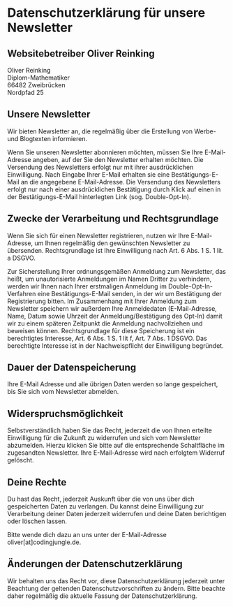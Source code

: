 # Datenschutzerklärung für unsere Newsletter

## Websitebetreiber Oliver Reinking
Oliver Reinking  
Diplom-Mathematiker  
66482 Zweibrücken  
Nordpfad 25

## Unsere Newsletter
Wir bieten Newsletter an, die regelmäßig über die Erstellung von Werbe- und Blogtexten informieren.

Wenn Sie unseren Newsletter abonnieren möchten, müssen Sie Ihre E-Mail-Adresse angeben, auf der Sie den Newsletter erhalten möchten. Die Versendung des Newsletters erfolgt nur mit ihrer ausdrücklichen Einwilligung. Nach Eingabe Ihrer E-Mail erhalten sie eine Bestätigungs-E-Mail an die angegebene E-Mail-Adresse. Die Versendung des Newsletters erfolgt nur nach einer ausdrücklichen Bestätigung durch Klick auf einen in der Bestätigungs-E-Mail hinterlegten Link (sog. Double-Opt-In).

## Zwecke der Verarbeitung und Rechtsgrundlage
Wenn Sie sich für einen Newsletter registrieren, nutzen wir Ihre E-Mail-Adresse, um Ihnen regelmäßig den gewünschten Newsletter zu übersenden. Rechtsgrundlage ist Ihre Einwilligung nach Art. 6 Abs. 1 S. 1 lit. a DSGVO. 

Zur Sicherstellung Ihrer ordnungsgemäßen Anmeldung zum Newsletter, das heißt, um unautorisierte Anmeldungen
im Namen Dritter zu verhindern, werden wir Ihnen nach Ihrer erstmaligen Anmeldung im Double-Opt-In-Verfahren eine Bestätigungs-E-Mail senden, in der wir um
Bestätigung der Registrierung bitten. Im Zusammenhang mit Ihrer Anmeldung zum Newsletter speichern wir außerdem Ihre Anmeldedaten (E-Mail-Adresse, Name, Datum sowie Uhrzeit der Anmeldung/Bestätigung des Opt-In) damit wir zu einem späteren Zeitpunkt die Anmeldung nachvollziehen und beweisen
können. Rechtsgrundlage für diese Speicherung ist ein berechtigtes Interesse, Art. 6 Abs. 1 S. 1 lit f, Art. 7 Abs. 1 DSGVO. Das berechtigte Interesse ist in der Nachweispflicht der Einwilligung begründet.

## Dauer der Datenspeicherung
Ihre E-Mail Adresse und alle übrigen Daten werden so lange gespeichert, bis Sie sich vom Newsletter abmelden.

## Widerspruchsmöglichkeit
Selbstverständlich haben Sie das Recht, jederzeit die von Ihnen erteilte Einwilligung für die Zukunft zu widerrufen und sich vom Newsletter abzumelden. Hierzu klicken Sie bitte auf die entsprechende Schaltfläche im zugesandten Newsletter. Ihre E-Mail-Adresse wird nach erfolgtem Widerruf gelöscht.

## Deine Rechte
Du hast das Recht, jederzeit Auskunft über die von uns über dich gespeicherten Daten zu verlangen. Du kannst deine Einwilligung zur Verarbeitung deiner Daten jederzeit widerrufen und deine Daten berichtigen oder löschen lassen.

Bitte wende dich dazu an uns unter der E-Mail-Adresse oliver[at]codingjungle.de.

## Änderungen der Datenschutzerklärung
Wir behalten uns das Recht vor, diese Datenschutzerklärung jederzeit unter Beachtung der geltenden Datenschutzvorschriften zu ändern. Bitte beachte daher regelmäßig die aktuelle Fassung der Datenschutzerklärung.
